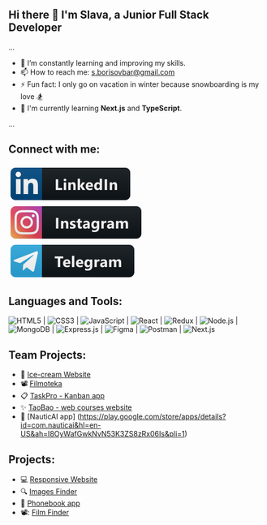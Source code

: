 ## Hi there 👋 I'm Slava, a Junior Full Stack Developer

...

- 🌱 I’m constantly learning and improving my skills.
- 📫 How to reach me: s.borisovbar@gmail.com
- ⚡ Fun fact: I only go on vacation in winter because snowboarding is my love 🏂
- 📘 I'm currently learning **Next.js** and **TypeScript**.

...


## Connect with me:

 <a href="https://www.linkedin.com/in/viacheslav-borysov">
    <img src="svg/linkedin.svg" alt="linkedin" style="vertical-align:top; margin:6px 4px">
  </a> 
<a href="https://www.instagram.com/slava.borysov/">
    <img src="svg/instagramm.svg" alt="instagram" style="vertical-align:top; margin:6px 4px">
  </a> 
  <a href="http://t.me/Borysov_s">
    <img src="svg/telegramm.svg" alt="telegram" style="vertical-align:top; margin:6px 4px">
  </a>

## Languages and Tools:

<img src="https://cdn.jsdelivr.net/gh/devicons/devicon/icons/html5/html5-original-wordmark.svg" alt="HTML5" width="50" height="50" /> | <img src="https://cdn.jsdelivr.net/gh/devicons/devicon/icons/css3/css3-original-wordmark.svg" alt="CSS3" width="50" height="50" /> | <img src="https://cdn.jsdelivr.net/gh/devicons/devicon/icons/javascript/javascript-original.svg" alt="JavaScript" width="50" height="50" /> | <img src="https://cdn.jsdelivr.net/gh/devicons/devicon/icons/react/react-original-wordmark.svg" alt="React" width="50" height="50" /> | <img src="https://cdn.jsdelivr.net/gh/devicons/devicon/icons/redux/redux-original.svg" alt="Redux" width="50" height="50" /> | <img src="https://cdn.jsdelivr.net/gh/devicons/devicon/icons/nodejs/nodejs-original-wordmark.svg" alt="Node.js" width="50" height="50" /> | <img src="https://cdn.jsdelivr.net/gh/devicons/devicon/icons/mongodb/mongodb-plain-wordmark.svg" alt="MongoDB" width="50" height="50" /> | <img src="https://camo.githubusercontent.com/fc61dcbdb7a6e49d3adecc12194b24ab20dfa25b/68747470733a2f2f692e636c6f756475702e636f6d2f7a6659366c4c376546612d3330303078333030302e706e67" alt="Express.js" width="120" height="50"/> | <img src="https://www.vectorlogo.zone/logos/figma/figma-icon.svg" alt="Figma" width="50" height="50" /> | <img src="https://www.vectorlogo.zone/logos/getpostman/getpostman-icon.svg" alt="Postman" width="50" height="50" /> | <img src="https://assets.vercel.com/image/upload/v1662130559/nextjs/Icon_light_background.png" alt="Next.js" width="50" height="50" />

## Team Projects:

- 🍦 [Ice-cream Website](https://makson03.github.io/team-project/)
- 📽️ [Filmoteka](https://konstantinyevchuk.github.io/Filmoteca_team_project/)
- :clipboard: [TaskPro - Kanban app](https://vitababenko.github.io/command_project_frontend_task_pro/welcome)
- :sparkles: [TaoBao - web courses website](https://taobao-pinduoduo-yatsenko.netlify.app/)
- 📱 [NauticAI app] (https://play.google.com/store/apps/details?id=com.nauticai&hl=en-US&ah=I8OyWafGwkNvN53K3ZS8zRx06Is&pli=1)

## Projects:

- 💻 [Responsive Website](https://borysovs.github.io/goit-markup-hw-08/)
- :mag: [Images Finder](https://borysovs.github.io/goit-react-hw-04-images/)
- 📓 [Phonebook app](https://borysovs.github.io/goit-react-hw-08-phonebook/)
- 📽: [Film Finder](https://borysovs.github.io/goit-react-hw-05-movies/)



<!--
**BorysovS/BorysovS** is a ✨ _special_ ✨ repository because its `README.md` (this file) appears on your GitHub profile.

Here are some ideas to get you started:

- 🔭 I’m currently working on ...
- 🌱 I’m currently learning ...
- 👯 I’m looking to collaborate on ...
- 🤔 I’m looking for help with ...
- 💬 Ask me about ...
- 📫 How to reach me: ...
- 😄 Pronouns: ...
- ⚡ Fun fact: ...
-->
